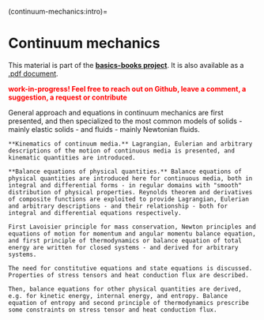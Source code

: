 (continuum-mechanics:intro)=
# Continuum mechanics

This material is part of the [**basics-books project**](https://basics2022.github.io/bbooks). It is also available as a [.pdf document](_build/latex/book.pdf).

<span style="color:red">**work-in-progress! Feel free to reach out on Github, leave a comment, a suggestion, a request or contribute**</span>

General approach and equations in continuum mechanics are first presented, and then specialized to the most common models of solids - mainly elastic solids - and fluids - mainly Newtonian fluids.

```{dropdown} [Introduction to Continuum Mechanics](continuum-mechanics:intro)
**Kinematics of continuum media.** Lagrangian, Eulerian and arbitrary descriptions of the motion of continuous media is presented, and kinematic quantities are introduced.

**Balance equations of physical quantities.** Balance equations of physical quantities are introduced here for continuous media, both in integral and differential forms - in regular domains with "smooth" distribution of physical properties. Reynolds theorem and derivatives of composite functions are exploited to provide Lagrangian, Eulerian and arbitrary descriptions - and their relationship - both for integral and differential equations respectively.

First Lavoisier principle for mass conservation, Newton principles and equations of motion for momentum and angular momentu balance equation, and first principle of thermodynamics or balance equation of total energy are written for closed systems - and derived for arbitrary systems.

The need for constitutive equations and state equations is discussed. Properties of stress tensors and heat conduction flux are described.

Then, balance equations for other physical quantities are derived, e.g. for kinetic energy, internal energy, and entropy. Balance equation of entropy and second principle of thermodynamics prescribe some constraints on stress tensor and heat conduction flux.

```

```{dropdown} [Solid Mechanics](solid-mechanics:intro)
```

```{dropdown} [Fluid Mechanics](fluid-mechanics:intro)
```

<!--
**Cinematica.**
Descrizione lagrangiana, euleriana e arbitraria.

**Equazioni di bilancio per mezzi continui.**
- Princìpi (massa, quantità di moto, energia totale):
  - Forma integrale:
    - volume materiale, sistema chiuso
    - volumi arbitrari (tramite derivazione su domini mobili, teoremi del trasporto **todo** link)
  - Forma differenziale:
    - coordinate fisiche, materiali e arbitrarie

**Equazioni di stato ed equazioni costitutive.**
- legami tra variabili termodinamiche
- espressione del tensore degli sforzi e del flusso di conduzione

**Bilanci derivati.**
- energia cinetica
- energia interna
- entropia
-->


